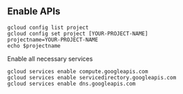 
## Enable APIs

```
gcloud config list project
gcloud config set project [YOUR-PROJECT-NAME]
projectname=YOUR-PROJECT-NAME
echo $projectname
```

Enable all necessary services

```
gcloud services enable compute.googleapis.com
gcloud services enable servicedirectory.googleapis.com
gcloud services enable dns.googleapis.com
```